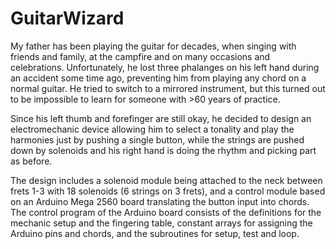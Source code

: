 # GuitarWizard
My father has been playing the guitar for decades, when singing with friends and family, at the campfire and on many occasions and celebrations. Unfortunately, he lost three phalanges on his left hand during an accident some time ago, preventing him from playing any chord on a normal guitar. He tried to switch to a mirrored instrument, but this turned out to be impossible to learn for someone with >60 years of practice.

Since his left thumb and forefinger are still okay, he decided to design an electromechanic device allowing him to select a tonality and play the harmonies just by pushing a single button, while the strings are pushed down by solenoids and his right hand is doing the rhythm and picking part as before.

The design includes a solenoid module being attached to the neck between frets 1-3 with 18 solenoids (6 strings on 3 frets), and a control module based on an Arduino Mega 2560 board translating the button input into chords. The control program of the Arduino board consists of the definitions for the mechanic setup and the fingering table, constant arrays for assigning the Arduino pins and chords, and the subroutines for setup, test and loop.
